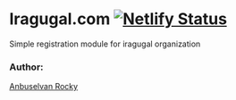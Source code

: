 # Iragugal.com [![Netlify Status](https://api.netlify.com/api/v1/badges/332d1f76-1de5-4dfb-ba6e-16eae018f17f/deploy-status)](https://app.netlify.com/sites/iragugal/deploys)

Simple registration module for iragugal organization

### Author:

[Anbuselvan Rocky](https://fb.com/anburocky3)
